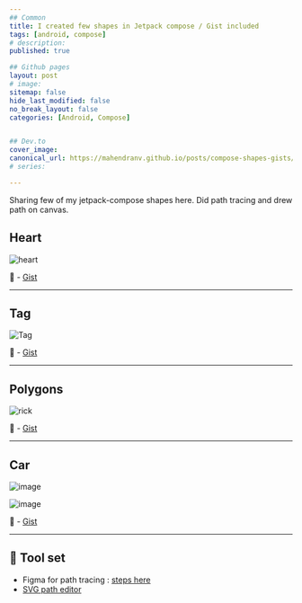 ```yaml
---
## Common
title: I created few shapes in Jetpack compose / Gist included
tags: [android, compose]
# description: 
published: true

## Github pages
layout: post
# image: 
sitemap: false
hide_last_modified: false
no_break_layout: false
categories: [Android, Compose]


## Dev.to
cover_image: 
canonical_url: https://mahendranv.github.io/posts/compose-shapes-gists/
# series:

---
```


Sharing few of my jetpack-compose shapes here. Did path tracing and drew path on canvas.

## Heart

![heart](https://user-images.githubusercontent.com/6584143/125109896-8e16ae00-e101-11eb-99ee-4d4a7696c667.png)

🚀 - [Gist](https://gist.github.com/mahendranv/794e9584cc003c83f1790c8badac262f)



---


## Tag
![Tag](https://user-images.githubusercontent.com/6584143/125108986-63782580-e100-11eb-9438-19e5594f4fea.png)

🚀 - [Gist](https://gist.github.com/mahendranv/87de70694221bd28446910ce25ab5c24)


---


## Polygons

![rick](https://user-images.githubusercontent.com/6584143/125115323-cf5e8c00-e108-11eb-8ebb-d4ee63bedfa2.gif)

🚀 - [Gist](https://gist.github.com/mahendranv/c8fb2d846e2b9000ea51b4979f5cdff3)


---

## Car

![image](https://user-images.githubusercontent.com/6584143/125117669-2fa2fd00-e10c-11eb-825b-6767ced48799.png)

![image](https://user-images.githubusercontent.com/6584143/125119234-6e39b700-e10e-11eb-9513-951b99d1e33e.png)


🚀 - [Gist](https://gist.github.com/mahendranv/10074cecc74d9a7997ff9b1ad99468c2)


---


## 👷 Tool set

- Figma for path tracing : [steps here](https://vimeo.com/manage/videos/569544993)
- [SVG path editor](https://yqnn.github.io/svg-path-editor/)

